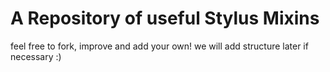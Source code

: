 # A Repository of useful Stylus Mixins

feel free to fork, improve and add your own!
we will add structure later if necessary :)
